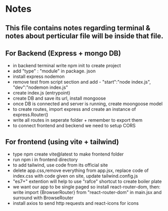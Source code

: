 # Notes
## This file contains notes regarding terminal & notes about perticular file will be inside that file.

## For Backend (Express + mongo DB)

* in backend terminal write npm init to create project
* add "type" : "module" in package. json
* install express nodemon 
* remove test from script section and add - "start":"node index.js",
                                            "dev":"nodemon index.js"
* create index.js (entrypoint) 
* create DB and save its url, install mongoose 
* once DB is connected and server is running, create moongoose model                                    
* to create routes, import express and create an instance of express.Router()
* write all routes in seperate folder + remember to export them 
* to connect frontend and beckend we need to setup CORS

## For frontend (using vite + tailwind)

* type  npm create vite@latest to make frontend folder
* run npm i in frontend directory
* to add tailwind, use code from its official site
* delete app.css,remove everything from app.jsx, replace code of index.css with code given on site, update tailwind.config.js
* "es7+" extention will help to use "rafce" shortcut to create boiler plate
* we want our app to be single paged so install react-router-dom, then: write import {BrowserRouter} from "react-router-dom" in main.jsx and surround <App /> with BrowseRouter 
* install axios to send http requests and react-icons for icons